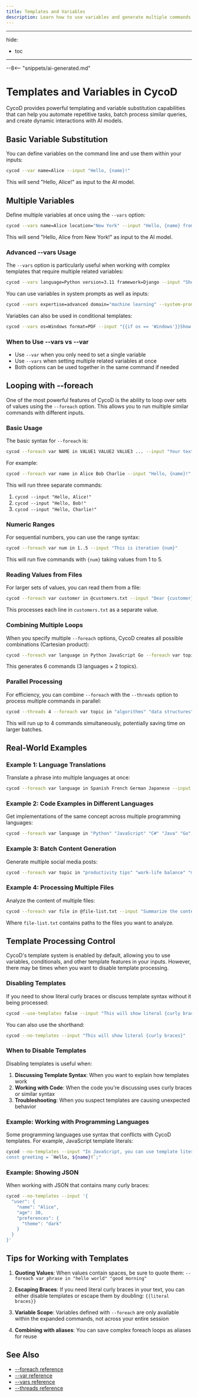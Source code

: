 ```yaml
---
title: Templates and Variables
description: Learn how to use variables and generate multiple commands with CycoD
---
```


---
hide:
- toc
---

--8<-- "snippets/ai-generated.md"

# Templates and Variables in CycoD

CycoD provides powerful templating and variable substitution capabilities that can help you automate repetitive tasks, batch process similar queries, and create dynamic interactions with AI models.

## Basic Variable Substitution

You can define variables on the command line and use them within your inputs:

```bash
cycod --var name=Alice --input "Hello, {name}!"
```

This will send "Hello, Alice!" as input to the AI model.

## Multiple Variables

Define multiple variables at once using the `--vars` option:

```bash
cycod --vars name=Alice location="New York" --input "Hello, {name} from {location}!"
```

This will send "Hello, Alice from New York!" as input to the AI model.

### Advanced --vars Usage

The `--vars` option is particularly useful when working with complex templates that require multiple related variables:

```bash
cycod --vars language=Python version=3.11 framework=Django --input "Show me how to create a basic {framework} project with {language} {version}"
```

You can use variables in system prompts as well as inputs:

```bash
cycod --vars expertise=advanced domain="machine learning" --system-prompt "You are an {expertise} {domain} expert." --input "Explain neural networks"
```

Variables can also be used in conditional templates:

```bash
cycod --vars os=Windows format=PDF --input "{{if os == 'Windows'}}Show me how to view {format} files on Windows.{{else}}Show me how to view {format} files on {os}.{{endif}}"
```

### When to Use --vars vs --var

- Use `--var` when you only need to set a single variable
- Use `--vars` when setting multiple related variables at once
- Both options can be used together in the same command if needed

## Looping with --foreach

One of the most powerful features of CycoD is the ability to loop over sets of values using the `--foreach` option. This allows you to run multiple similar commands with different inputs.

### Basic Usage

The basic syntax for `--foreach` is:

```bash
cycod --foreach var NAME in VALUE1 VALUE2 VALUE3 ... --input "Your text with {NAME}"
```

For example:

```bash
cycod --foreach var name in Alice Bob Charlie --input "Hello, {name}!"
```

This will run three separate commands:
1. `cycod --input "Hello, Alice!"`
2. `cycod --input "Hello, Bob!"`
3. `cycod --input "Hello, Charlie!"`

### Numeric Ranges

For sequential numbers, you can use the range syntax:

```bash
cycod --foreach var num in 1..5 --input "This is iteration {num}"
```

This will run five commands with `{num}` taking values from 1 to 5.

### Reading Values from Files

For larger sets of values, you can read them from a file:

```bash
cycod --foreach var customer in @customers.txt --input "Dear {customer}, we're writing to inform you..."
```

This processes each line in `customers.txt` as a separate value.

### Combining Multiple Loops

When you specify multiple `--foreach` options, CycoD creates all possible combinations (Cartesian product):

```bash
cycod --foreach var language in Python JavaScript Go --foreach var topic in "functions" "loops" --input "Show me how to use {topic} in {language}"
```

This generates 6 commands (3 languages × 2 topics).

### Parallel Processing

For efficiency, you can combine `--foreach` with the `--threads` option to process multiple commands in parallel:

```bash
cycod --threads 4 --foreach var topic in "algorithms" "data structures" "design patterns" "sorting" --question "Explain {topic} concisely"
```

This will run up to 4 commands simultaneously, potentially saving time on larger batches.

## Real-World Examples

### Example 1: Language Translations

Translate a phrase into multiple languages at once:

```bash
cycod --foreach var language in Spanish French German Japanese --input "Translate 'Welcome to our website' into {language}"
```

### Example 2: Code Examples in Different Languages

Get implementations of the same concept across multiple programming languages:

```bash
cycod --foreach var language in "Python" "JavaScript" "C#" "Java" "Go" --input "Write a function to check if a string is a palindrome in {language}. Include comments."
```

### Example 3: Batch Content Generation

Generate multiple social media posts:

```bash
cycod --foreach var topic in "productivity tips" "work-life balance" "mindfulness" "time management" --input "Write a short LinkedIn post about {topic}"
```

### Example 4: Processing Multiple Files

Analyze the content of multiple files:

```bash
cycod --foreach var file in @file-list.txt --input "Summarize the content of {file} in 3 bullet points"
```

Where `file-list.txt` contains paths to the files you want to analyze.

## Template Processing Control

CycoD's template system is enabled by default, allowing you to use variables, conditionals, and other template features in your inputs. However, there may be times when you want to disable template processing.

### Disabling Templates

If you need to show literal curly braces or discuss template syntax without it being processed:

```bash
cycod --use-templates false --input "This will show literal {curly braces} and template syntax like {{if condition}}"
```

You can also use the shorthand:

```bash
cycod --no-templates --input "This will show literal {curly braces}"
```

### When to Disable Templates

Disabling templates is useful when:

1. **Discussing Template Syntax**: When you want to explain how templates work
2. **Working with Code**: When the code you're discussing uses curly braces or similar syntax
3. **Troubleshooting**: When you suspect templates are causing unexpected behavior

### Example: Working with Programming Languages

Some programming languages use syntax that conflicts with CycoD templates. For example, JavaScript template literals:

```bash
cycod --no-templates --input "In JavaScript, you can use template literals like this:
const greeting = `Hello, ${name}!`;"
```

### Example: Showing JSON

When working with JSON that contains many curly braces:

```bash
cycod --no-templates --input '{
  "user": {
    "name": "Alice",
    "age": 30,
    "preferences": {
      "theme": "dark"
    }
  }
}'
```

## Tips for Working with Templates

1. **Quoting Values**: When values contain spaces, be sure to quote them: `--foreach var phrase in "hello world" "good morning"`

2. **Escaping Braces**: If you need literal curly braces in your text, you can either disable templates or escape them by doubling: `{{literal braces}}`

3. **Variable Scope**: Variables defined with `--foreach` are only available within the expanded commands, not across your entire session

4. **Combining with aliases**: You can save complex foreach loops as aliases for reuse

## See Also

- [--foreach reference](../reference/cli/options/foreach.md)
- [--var reference](../reference/cli/options/var.md)
- [--vars reference](../reference/cli/options/vars.md)
- [--threads reference](../reference/cli/options/threads.md)